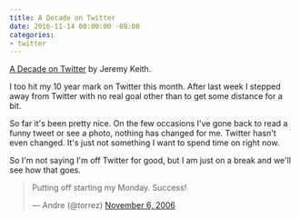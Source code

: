 ```yaml
---
title: A Decade on Twitter
date: 2016-11-14 00:00:00 -08:00
categories:
- twitter
---
```


[A Decade on Twitter](https://adactio.com/journal/11436) by Jeremy Keith.

I too hit my 10 year mark on Twitter this month. After last week I stepped away from Twitter with no real goal other than to get some distance for a bit.

So far it's been pretty nice. On the few occasions I've gone back to read a funny tweet or see a photo, nothing has changed for me. Twitter hasn't even changed. It's just not something I want to spend time on right now.

So I'm not saying I'm off Twitter for good, but I am just on a break and we'll see how that goes.

<blockquote class="twitter-tweet" data-lang="en"><p lang="en" dir="ltr">Putting off starting my Monday. Success!</p>&mdash; Andre (@torrez) <a href="https://twitter.com/torrez/status/57541">November 6, 2006</a></blockquote>
<script async src="//platform.twitter.com/widgets.js" charset="utf-8"></script>
